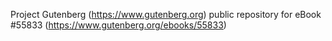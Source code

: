 Project Gutenberg (https://www.gutenberg.org) public repository for
eBook #55833 (https://www.gutenberg.org/ebooks/55833)

